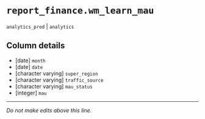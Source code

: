 # `report_finance.wm_learn_mau`
`analytics_prod` | `analytics`

## Column details
* [date]      `month`
* [date]      `date`
* [character varying] `super_region`
* [character varying] `traffic_source`
* [character varying] `mau_status`
* [integer]   `mau`

-------------------------------------------------------------------------------
*Do not make edits above this line.*
